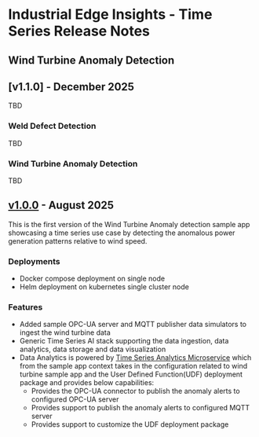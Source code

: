 # Industrial Edge Insights - Time Series Release Notes



## Wind Turbine Anomaly Detection



## [v1.1.0] - December 2025

TBD

### Weld Defect Detection

TBD

### Wind Turbine Anomaly Detection

TBD





## [v1.0.0](https://github.com/open-edge-platform/edge-ai-suites/commit/cba19ac887b61dd370e563aedb205a8458cf0eea) - August 2025

This is the first version of the Wind Turbine Anomaly detection sample app
showcasing a time series use case by detecting the anomalous power generation patterns
relative to wind speed.

### Deployments

- Docker compose deployment on single node
- Helm deployment on kubernetes single cluster node

### Features

- Added sample OPC-UA server and MQTT publisher data simulators to ingest the wind turbine data
- Generic Time Series AI stack supporting the data ingestion, data analytics,
  data storage and data visualization
- Data Analytics is powered by [Time Series Analytics Microservice](https://docs.openedgeplatform.intel.com/edge-ai-libraries/time-series-analytics/main/user-guide/Overview.html)
  which from the sample app context takes in the configuration related to wind turbine
  sample app and the User Defined Function(UDF) deployment package and provides
  below capabilities:
  - Provides the OPC-UA connector to publish the anomaly alerts to configured
    OPC-UA server
  - Provides support to publish the anomaly alerts to configured MQTT server
  - Provides support to customize the UDF deployment package